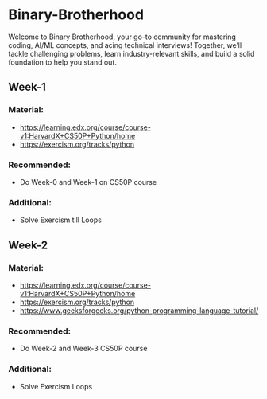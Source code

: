 # Binary-Brotherhood
Welcome to Binary Brotherhood, your go-to community for mastering coding, AI/ML concepts, and acing technical interviews! Together, we’ll tackle challenging problems, learn industry-relevant skills, and build a solid foundation to help you stand out.

## Week-1
### Material:
- ⁠https://learning.edx.org/course/course-v1:HarvardX+CS50P+Python/home
- ⁠⁠https://exercism.org/tracks/python
### Recommended:
- Do Week-0 and Week-1 on CS50P course
### Additional:
- Solve Exercism till Loops

## Week-2
### Material:
- ⁠https://learning.edx.org/course/course-v1:HarvardX+CS50P+Python/home
- ⁠⁠https://exercism.org/tracks/python
- https://www.geeksforgeeks.org/python-programming-language-tutorial/
### Recommended:
- Do Week-2 and Week-3 CS50P course
### Additional:
- Solve Exercism Loops 
